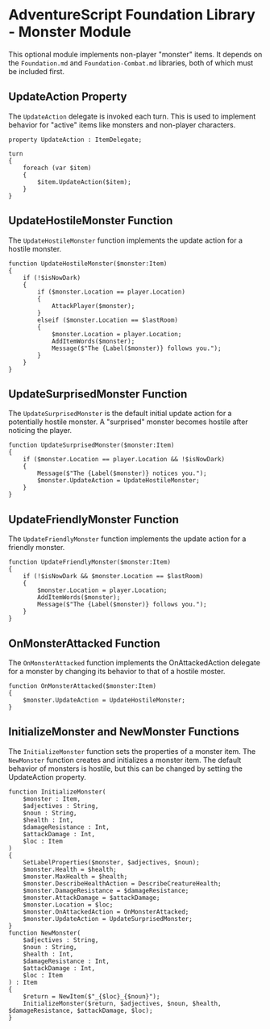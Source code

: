 # AdventureScript Foundation Library - Monster Module

This optional module implements non-player "monster" items. It depends on the
`Foundation.md` and `Foundation-Combat.md` libraries, both of which must be
included first.

## UpdateAction Property

The `UpdateAction` delegate is invoked each turn. This is used to implement
behavior for "active" items like monsters and non-player characters.

```text
property UpdateAction : ItemDelegate;

turn
{
    foreach (var $item)
    {
        $item.UpdateAction($item);
    }
}
```

## UpdateHostileMonster Function

The `UpdateHostileMonster` function implements the update action for a
hostile monster.

```text
function UpdateHostileMonster($monster:Item)
{
    if (!$isNowDark)
    {
        if ($monster.Location == player.Location)
        {
            AttackPlayer($monster);
        }
        elseif ($monster.Location == $lastRoom)
        {
            $monster.Location = player.Location;
            AddItemWords($monster);
            Message($"The {Label($monster)} follows you.");
        }
    }
}
```

## UpdateSurprisedMonster Function

The `UpdateSurprisedMonster` is the default initial update action for a
potentially hostile monster. A "surprised" monster becomes hostile after
noticing the player.

```text
function UpdateSurprisedMonster($monster:Item)
{
    if ($monster.Location == player.Location && !$isNowDark)
    {
        Message($"The {Label($monster)} notices you.");
        $monster.UpdateAction = UpdateHostileMonster;
    }
}
```

## UpdateFriendlyMonster Function

The `UpdateFriendlyMonster` function implements the update action for a
friendly monster.

```text
function UpdateFriendlyMonster($monster:Item)
{
    if (!$isNowDark && $monster.Location == $lastRoom)
    {
        $monster.Location = player.Location;
        AddItemWords($monster);
        Message($"The {Label($monster)} follows you.");
    }
}
```

## OnMonsterAttacked Function

The `OnMonsterAttacked` function implements the OnAttackedAction delegate
for a monster by changing its behavior to that of a hostile moster.

```text
function OnMonsterAttacked($monster:Item)
{
    $monster.UpdateAction = UpdateHostileMonster;
}
```

## InitializeMonster and NewMonster Functions

The `InitializeMonster` function sets the properties of a monster item. The
`NewMonster` function creates and initializes a monster item. The default
behavior of monsters is hostile, but this can be changed by setting the
UpdateAction property.

```text
function InitializeMonster(
    $monster : Item,
    $adjectives : String,
    $noun : String,
    $health : Int,
    $damageResistance : Int,
    $attackDamage : Int,
    $loc : Item
)
{
    SetLabelProperties($monster, $adjectives, $noun);
    $monster.Health = $health;
    $monster.MaxHealth = $health;
    $monster.DescribeHealthAction = DescribeCreatureHealth;
    $monster.DamageResistance = $damageResistance;
    $monster.AttackDamage = $attackDamage;
    $monster.Location = $loc;
    $monster.OnAttackedAction = OnMonsterAttacked;
    $monster.UpdateAction = UpdateSurprisedMonster;
}
function NewMonster(
    $adjectives : String,
    $noun : String,
    $health : Int,
    $damageResistance : Int,
    $attackDamage : Int,
    $loc : Item
) : Item
{
    $return = NewItem($"_{$loc}_{$noun}");
    InitializeMonster($return, $adjectives, $noun, $health, $damageResistance, $attackDamage, $loc);
}
```

